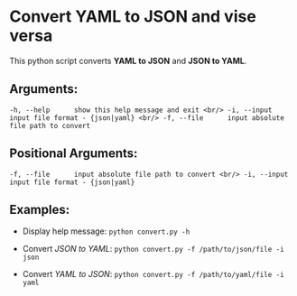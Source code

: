 # Convert YAML to JSON and vise versa

This python script converts **YAML to JSON** and **JSON to YAML**.

## Arguments:

`-h, --help      show this help message and exit <br/>
-i, --input     input file format - {json|yaml} <br/>
-f, --file      input absolute file path to convert`

## Positional Arguments:

`-f, --file      input absolute file path to convert <br/>
-i, --input     input file format - {json|yaml}`

## Examples:

* Display help message:
`python convert.py -h`

* Convert *JSON to YAML*:
`python convert.py -f /path/to/json/file -i json`

* Convert *YAML to JSON*:
`python convert.py -f /path/to/yaml/file -i yaml`
